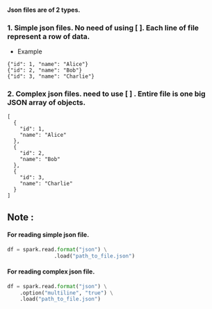 #### Json files are of 2 types.
### 1. Simple json files. No need of using [ ]. Each line of file represent a row of data. 
- Example
```
{"id": 1, "name": "Alice"}
{"id": 2, "name": "Bob"}
{"id": 3, "name": "Charlie"}
```

### 2. Complex json files. need to use [ ] . Entire file is one big JSON array of objects.
```
[
  {
    "id": 1,
    "name": "Alice"
  },
  {
    "id": 2,
    "name": "Bob"
  },
  {
    "id": 3,
    "name": "Charlie"
  }
]
```

## Note : 
#### For reading simple json file.
```python
df = spark.read.format("json") \
               .load("path_to_file.json")
```
#### For reading complex json file.
```python
df = spark.read.format("json") \
    .option("multiline", "true") \
    .load("path_to_file.json")
```



